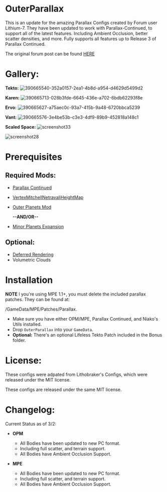 # OuterParallax

This is an update for the amazing Parallax Configs created  by Forum user Lithium-7. They have been updated to work with Parallax-Continued, to support all of the latest features. Including Ambient Occlusion, better scatter densities, and more. Fully supports all features up to Release 3 of Parallax Continued.

The original forum post can be found [HERE](https://forum.kerbalspaceprogram.com/topic/220803-112x-outer-parallax-parallax-support-for-opm-and-mpe-w-custom-assets/)


# Gallery:

**Tekto:**
![390665540-352a0157-2ea1-4b8d-a954-d4629d5499d2](https://github.com/user-attachments/assets/1f6a1308-2308-493d-ab90-223436fa3969)

**Karen:**
![390665713-028b3fde-6645-436e-a702-6bdb62293f8e](https://github.com/user-attachments/assets/8b2c8292-d0b1-4551-8660-5fd05582e403)

**Ervo:**
![390665627-a75aec0c-93a7-415b-9a48-6720bbca5239](https://github.com/user-attachments/assets/7def0d1d-c7e9-43be-b164-cad31d02b439)

**Vant:**
![390665576-3e4be53b-c3e3-4df9-89b9-452818a148c1](https://github.com/user-attachments/assets/6fbf29f5-502a-43b0-8a5b-3d3eeaaae559)

**Scaled Space:**
![screenshot33](https://github.com/user-attachments/assets/840f59c5-f42d-4084-9346-e6e1d7034259)

![screenshot28](https://github.com/user-attachments/assets/e5849fcd-6c75-49d3-b72a-e2337a032bd1)


# Prerequisites

## Required Mods:
* [Parallax Continued](https://github.com/Gameslinx/Parallax-Continued/tree/master#readme)
* [VertexMitchellNetravaliHeightMap](https://github.com/pkmniako/Kopernicus_VertexMitchellNetravaliHeightMap/releases)
* [Outer Planets Mod](https://spacedock.info/mod/233/Outer+Planets+Mod)

   **--AND/OR--**

* [Minor Planets Expansion](https://spacedock.info/mod/2383/Minor%20Planets%20Expansion?ga=%3CGame+3102+%27Kerbal+Space+Program%27%3E)

## Optional:

* [Deferred Rendering](https://github.com/LGhassen/Deferred)
* Volumetric Clouds

# Installation

**NOTE** I you're using MPE 1.1+, you must delete the included parallax patches. They can be found at:

/GameData/MPE/Patches/Parallax. 

* Make sure you have either OPM/MPE, Parallax Continued, and Niako's Utils installed. 
* Drop `OuterParallax` into your `GameData`.
* **Optional:** There's an optional Lifeless Tekto Patch included in the Bonus folder.


# License:

These configs were adpated from Lithobraker's Configs, which were released under the MIT license. 

These configs are released under the same MIT license.

# Changelog:

Current Status as of 3/2:
 
* **OPM**
    * All Bodies have been updated to new PC format. 
    * Including full scatter, and terrain support.
    * All Bodies have Ambient Occlusion Support.

* **MPE**
    * All Bodies have been updated to new PC format.
    * Including full scatter, and terrain support.
    * All Bodies have Ambient Occlusion Support.

